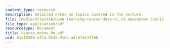 ```yaml
---
content_type: resource
description: Detailed notes on topics covered in the lecture.
file: /media/https%3A/open-learning-course-data-rc.s3.amazonaws.com/12-808-introduction-to-observational-physical-oceanography-fall-2004/61a19398af2a053591dca4c8fe13f7bb_course_notes_9n.pdf
file_type: application/pdf
resourcetype: Document
title: course_notes_9n.pdf
uid: 61a19398-af2a-0535-91dc-a4c8fe13f7bb
---
```

